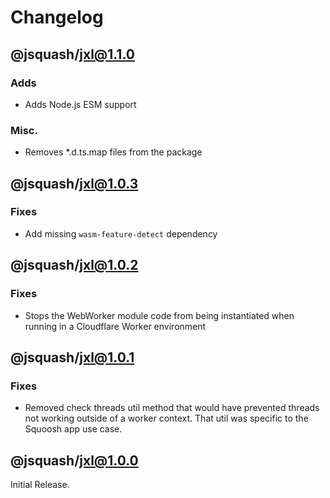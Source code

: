 # Changelog

## @jsquash/jxl@1.1.0

### Adds

- Adds Node.js ESM support

### Misc.

- Removes *.d.ts.map files from the package

## @jsquash/jxl@1.0.3

### Fixes

- Add missing `wasm-feature-detect` dependency

## @jsquash/jxl@1.0.2

### Fixes

- Stops the WebWorker module code from being instantiated when running in a Cloudflare Worker environment

## @jsquash/jxl@1.0.1

### Fixes

- Removed check threads util method that would have prevented threads not working outside of a worker context. That util was specific to the Squoosh app use case.

## @jsquash/jxl@1.0.0

Initial Release.
